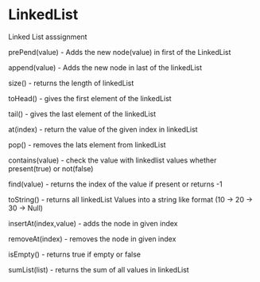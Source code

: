 # LinkedList
Linked List asssignment

prePend(value) - Adds the new node(value) in first of the LinkedList

append(value) - Adds the new node in last of the linkedList

size() - returns the length of linkedList

toHead() - gives the first element of the linkedList

tail() - gives the last element of the linkedList

at(index) - return the value of the given index in linkedList

pop() - removes the lats element from linkedList

contains(value) - check the value with linkedlist values whether present(true) or not(false)

find(value) - returns the index of the value if present or returns -1

toString() - returns all linkedList Values into a string like format (10 -> 20 -> 30 -> Null)

insertAt(index,value) - adds the node in given index

removeAt(index) - removes the node in given index

isEmpty() - returns true if empty or false

sumList(list) - returns the sum of all values in linkedList
